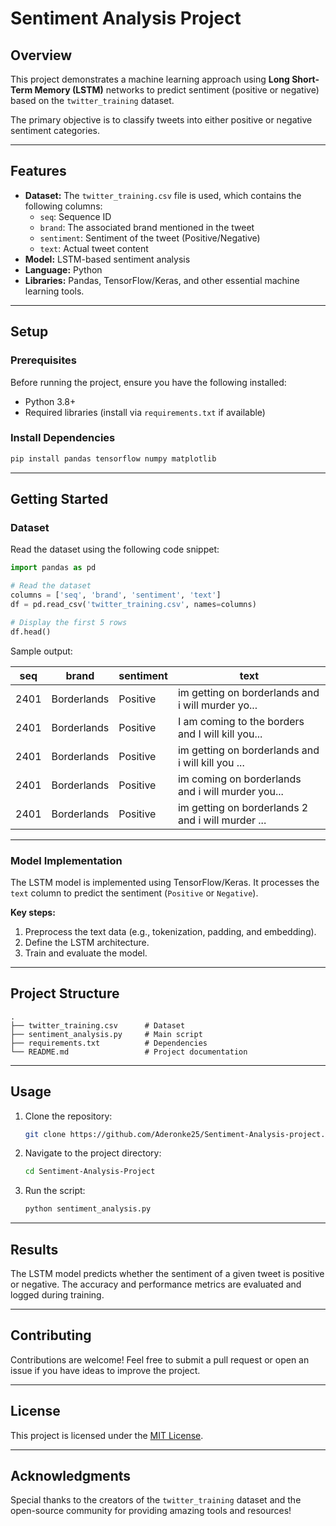 # Sentiment Analysis Project

## Overview
This project demonstrates a machine learning approach using **Long Short-Term Memory (LSTM)** networks to predict sentiment (positive or negative) based on the `twitter_training` dataset.

The primary objective is to classify tweets into either positive or negative sentiment categories.

---

## Features
- **Dataset:** The `twitter_training.csv` file is used, which contains the following columns:
  - `seq`: Sequence ID
  - `brand`: The associated brand mentioned in the tweet
  - `sentiment`: Sentiment of the tweet (Positive/Negative)
  - `text`: Actual tweet content
- **Model:** LSTM-based sentiment analysis
- **Language:** Python
- **Libraries:** Pandas, TensorFlow/Keras, and other essential machine learning tools.

---

## Setup

### Prerequisites
Before running the project, ensure you have the following installed:
- Python 3.8+
- Required libraries (install via `requirements.txt` if available)

### Install Dependencies
```bash
pip install pandas tensorflow numpy matplotlib
```

---

## Getting Started

### Dataset
Read the dataset using the following code snippet:

```python
import pandas as pd

# Read the dataset
columns = ['seq', 'brand', 'sentiment', 'text']
df = pd.read_csv('twitter_training.csv', names=columns)

# Display the first 5 rows
df.head()
```

Sample output:

| seq  | brand       | sentiment | text                                        |
|------|-------------|-----------|---------------------------------------------|
| 2401 | Borderlands | Positive  | im getting on borderlands and i will murder yo... |
| 2401 | Borderlands | Positive  | I am coming to the borders and I will kill you... |
| 2401 | Borderlands | Positive  | im getting on borderlands and i will kill you ... |
| 2401 | Borderlands | Positive  | im coming on borderlands and i will murder you... |
| 2401 | Borderlands | Positive  | im getting on borderlands 2 and i will murder ... |

---

### Model Implementation
The LSTM model is implemented using TensorFlow/Keras. It processes the `text` column to predict the sentiment (`Positive` or `Negative`).

**Key steps:**
1. Preprocess the text data (e.g., tokenization, padding, and embedding).
2. Define the LSTM architecture.
3. Train and evaluate the model.

---

## Project Structure
```
.
├── twitter_training.csv      # Dataset
├── sentiment_analysis.py     # Main script
├── requirements.txt          # Dependencies
└── README.md                 # Project documentation
```

---

## Usage
1. Clone the repository:
   ```bash
   git clone https://github.com/Aderonke25/Sentiment-Analysis-project.git
   ```
2. Navigate to the project directory:
   ```bash
   cd Sentiment-Analysis-Project
   ```
3. Run the script:
   ```bash
   python sentiment_analysis.py
   ```

---

## Results
The LSTM model predicts whether the sentiment of a given tweet is positive or negative. The accuracy and performance metrics are evaluated and logged during training.

---

## Contributing
Contributions are welcome! Feel free to submit a pull request or open an issue if you have ideas to improve the project.

---

## License
This project is licensed under the [MIT License](LICENSE).

---

## Acknowledgments
Special thanks to the creators of the `twitter_training` dataset and the open-source community for providing amazing tools and resources!
